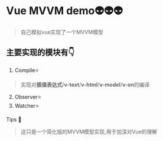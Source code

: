 
# Vue MVVM demo:alien::alien::alien:

>自己模拟vue实现了一个MVVM模型

## 主要实现的模块有:point_down:

 1. Compile:star:
>实现对**插值表达式**/**v-text**/**v-html**/**v-model**/**v-on**的编译
 2. Observer:star:
 3. Watcher:star:



Tips :clap:

> 这只是一个简化版的MVVM模型实现,用于加深对Vue的理解
